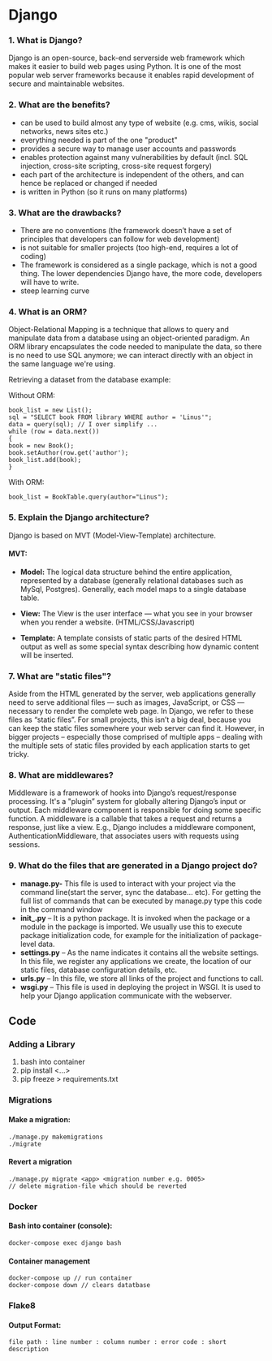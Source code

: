 # Django

### 1. What is Django?
Django is an open-source, back-end serverside web framework which makes it easier to build
web pages using Python. It is one of the most popular web server frameworks because it
enables rapid development of secure and maintainable websites.


### 2. What are the benefits?
* can be used to build almost any type of website (e.g. cms, wikis, social networks, news sites etc.)
* everything needed is part of the one "product"
* provides a secure way to manage user accounts and passwords
* enables protection against many vulnerabilities by default (incl. SQL injection, cross-site scripting, cross-site request forgery)
* each part of the architecture is independent of the others, and can hence be replaced or changed if needed
* is written in Python (so it runs on many platforms)


### 3. What are the drawbacks?
* There are no conventions (the framework doesn’t have a set of principles that developers can follow for web development)
* is not suitable for smaller projects (too high-end, requires a lot of coding)
* The framework is considered as a single package, which is not a good thing. The lower dependencies Django have, the more code, developers will have to write.
* steep learning curve


### 4. What is an ORM?
Object-Relational Mapping is a technique that allows to query and manipulate data from
a database using an object-oriented paradigm. An ORM library encapsulates the code needed
to manipulate the data, so there is no need to use SQL anymore; we can interact directly with
an object in the same language we're using.

Retrieving a dataset from the database example:

Without ORM:

    book_list = new List();
    sql = "SELECT book FROM library WHERE author = 'Linus'";
    data = query(sql); // I over simplify ...
    while (row = data.next())
    {
    book = new Book();
    book.setAuthor(row.get('author');
    book_list.add(book);
    }

With ORM:

    book_list = BookTable.query(author="Linus");



### 5. Explain the Django architecture?
Django is based on MVT (Model-View-Template) architecture.

#### MVT:

* <b>Model:</b> The logical data structure behind the entire application, represented by a database
  (generally relational databases such as MySql, Postgres). Generally, each model maps to a single database table.

* <b>View:</b> The View is the user interface — what you see in your browser when you render a website.
  (HTML/CSS/Javascript)

* <b>Template:</b> A template consists of static parts of the desired HTML output as well as some special
  syntax describing how dynamic content will be inserted.


### 7. What are "static files"?
Aside from the HTML generated by the server, web applications generally need to serve additional files — such as images,
JavaScript, or CSS — necessary to render the complete web page. In Django, we refer to these files as “static files”.
For small projects, this isn’t a big deal, because you can keep the static files somewhere your web server can find it.
However, in bigger projects – especially those comprised of multiple apps – dealing with the multiple sets of static
files provided by each application starts to get tricky.

### 8. What are middlewares?
Middleware is a framework of hooks into Django’s request/response processing. It's a "plugin” system for globally
altering Django’s input or output. Each middleware component is responsible for doing some specific function.
A middleware is a callable that takes a request and returns a response, just like a view.
E.g., Django includes a middleware component, AuthenticationMiddleware, that associates users with requests using sessions.


### 9. What do the files that are generated in a Django project do?
* <b>manage.py-</b>  This file is used to interact with your project via the command line(start the server, sync the database… etc). For getting the full list of commands that can be executed by manage.py type this code in the command window
* <b>init_.py</b> – It is a python package. It is invoked when the package or a module in the package is imported. We usually use this to execute package initialization code, for example for the initialization of package-level data.
* <b>settings.py</b> – As the name indicates it contains all the website settings. In this file, we register any applications we create, the location of our static files, database configuration details, etc.
* <b>urls.py</b> – In this file, we store all links of the project and functions to call.
* <b>wsgi.py</b> – This file is used in deploying the project in WSGI. It is used to help your Django application communicate with the webserver.

## Code

### Adding a Library

1. bash into container
2. pip install <...>
3. pip freeze > requirements.txt


### Migrations

#### Make a migration:

    ./manage.py makemigrations
    ./migrate

#### Revert a migration

    ./manage.py migrate <app> <migration number e.g. 0005>
    // delete migration-file which should be reverted


### Docker

#### Bash into container (console):

    docker-compose exec django bash

#### Container management

    docker-compose up // run container
    docker-compose down // clears datatbase

### Flake8
#### Output Format:

    file path : line number : column number : error code : short description

